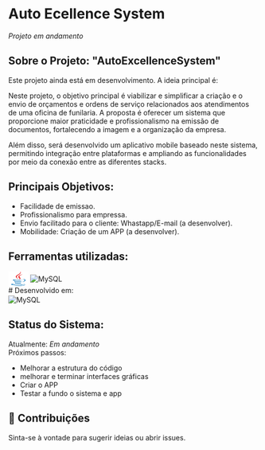 <html lang="pt-br">
<meta charset="UTF-f8">

# Auto Ecellence System
<em>Projeto em andamento</em>

 ## Sobre o Projeto: "AutoExcellenceSystem"

Este projeto ainda está em desenvolvimento. A ideia principal é:

Neste projeto, o objetivo principal é viabilizar e simplificar a criação e o envio de orçamentos e ordens de serviço relacionados aos atendimentos de uma oficina de funilaria.
A proposta é oferecer um sistema que proporcione maior praticidade e profissionalismo na emissão de documentos, fortalecendo a imagem e a organização da empresa.

Além disso, será desenvolvido um aplicativo mobile baseado neste sistema, permitindo integração entre plataformas e ampliando as funcionalidades por meio da conexão entre as diferentes stacks.

## Principais Objetivos:

* Facilidade de emissao.
* Profissionalismo para empressa.
* Envio facilitado para o cliente: Whastapp/E-mail (a desenvolver).
* Mobilidade: Criação de um APP (a desenvolver).

## Ferramentas utilizadas:
  <div style="flex-basis: 48%;">
    <img align="center" alt="Java" height="30" width="40" src="https://raw.githubusercontent.com/devicons/devicon/master/icons/java/java-original.svg">
    <img align="center" alt="MySQL" height="30" width="40" src="https://upload.wikimedia.org/wikipedia/commons/thumb/b/b2/Database-mysql.svg/500px-Database-mysql.svg.png?20220815123837"><br>
  </div>
  # Desenvolvido em:<br>
  <img align="center" alt="MySQL" height="30" width="40" src="https://netbeans.apache.org/_/images/apache-netbeans.svg">

## Status do Sistema:
Atualmente: <em>Em andamento</em>
<br>Próximos passos:

* Melhorar a estrutura do código
* melhorar e terminar interfaces gráficas
* Criar o APP
* Testar a fundo o sistema e app

## 🤝 Contribuições
Sinta-se à vontade para sugerir ideias ou abrir issues.
